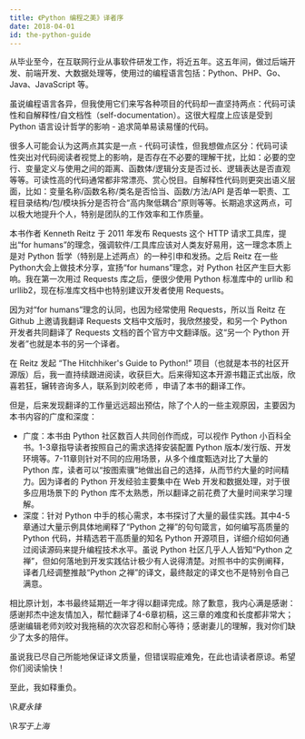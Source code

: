 ```yaml
---
title: 《Python 编程之美》译者序
date: 2018-04-01
id: the-python-guide
---
```


从毕业至今，在互联网行业从事软件研发工作，将近五年。这五年间，做过后端开发、前端开发、大数据处理等，使用过的编程语言包括：Python、PHP、Go、Java、JavaScript 等。

虽说编程语言各异，但我使用它们来写各种项目的代码却一直坚持两点：代码可读性和自解释性/自文档性（self-documentation）。这很大程度上应该是受到 Python 语言设计哲学的影响 - 追求简单易读易懂的代码。

很多人可能会认为这两点其实是一点 - 代码可读性，但我想做点区分：代码可读性突出对代码阅读者视觉上的影响，是否存在不必要的理解干扰，比如：必要的空行、变量定义与使用之间的距离、函数体/逻辑分支是否过长、逻辑表达是否直观等等。可读性高的代码通常都非常漂亮、赏心悦目。自解释性代码则更突出语义层面，比如：变量名称/函数名称/类名是否恰当、函数/方法/API 是否单一职责、工程目录结构/包/模块拆分是否符合“高内聚低耦合”原则等等。长期追求这两点，可以极大地提升个人，特别是团队的工作效率和工作质量。

本书作者 Kenneth Reitz 于 2011 年发布 Requests 这个 HTTP 请求工具库，提出“for humans”的理念，强调软件/工具库应该对人类友好易用，这一理念本质上是对 Python 哲学（特别是上述两点）的一种引申和发扬。之后 Reitz 在一些 Python大会上做技术分享，宣扬“for humans”理念，对 Python 社区产生巨大影响。我在第一次用过 Requests 库之后，便很少使用 Python 标准库中的 urllib 和 urllib2，现在标准库文档中也特别建议开发者使用 Requests。

因为对“for humans”理念的认同，也因为经常使用 Requests，所以当 Reitz 在 Github 上邀请我翻译 Requests 文档中文版时，我欣然接受，和另一个 Python 开发者共同翻译了 Requests 文档的首个官方中文翻译版。这“另一个 Python 开发者”也就是本书的另一个译者。

在 Reitz 发起 “The Hitchhiker's Guide to Python!” 项目（也就是本书的社区开源版）后，我一直持续跟进阅读，收获巨大。后来得知这本开源书籍正式出版，欣喜若狂，辗转咨询多人，联系到刘皎老师 ，申请了本书的翻译工作。

但是，后来发现翻译的工作量远远超出预估，除了个人的一些主观原因，主要因为本书内容的广度和深度：

- 广度：本书由 Python 社区数百人共同创作而成，可以视作 Python 小百科全书。1-3章指导读者按照自己的需求选择安装配置 Python 版本/发行版、开发环境等。7-11章则针对不同的应用场景，从多个维度甄选对比了大量的 Python 库，读者可以“按图索骥”地做出自己的选择，从而节约大量的时间精力。因为译者的 Python 开发经验主要集中在 Web 开发和数据处理，对于很多应用场景下的 Python 库不太熟悉，所以翻译之前花费了大量时间来学习理解。
- 深度：针对 Python 中手的核心需求，本书探讨了大量的最佳实践。其中4-5章通过大量示例具体地阐释了“Python 之禅”的句句箴言，如何编写高质量的 Python 代码，并精选若干高质量的知名 Python 开源项目，详细介绍如何通过阅读源码来提升编程技术水平。虽说 Python 社区几乎人人皆知“Python 之禅”，但如何落地到开发实践估计极少有人说得清楚。对照书中的实例阐释，译者几经调整推敲“Python 之禅”的译文，最终敲定的译文也不是特别令自己满意。

相比原计划，本书最终延期近一年才得以翻译完成。除了歉意，我内心满是感谢：感谢邦杰中途友情加入，帮忙翻译了4-6章初稿，这三章的难度和长度都非常大；感谢编辑老师刘皎对我拖稿的次次容忍和耐心等待；感谢妻儿的理解，我对你们缺少了太多的陪伴。

虽说我已尽自己所能地保证译文质量，但错误瑕疵难免，在此也请读者原谅。希望你们阅读愉快！

至此，我如释重负。

\R*夏永锋*

\R*写于上海*